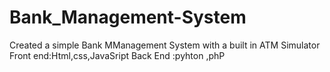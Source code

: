 # Bank_Management-System


Created a simple Bank MManagement System with a built in ATM Simulator
Front end:Html,css,JavaSript
Back End :pyhton ,phP
